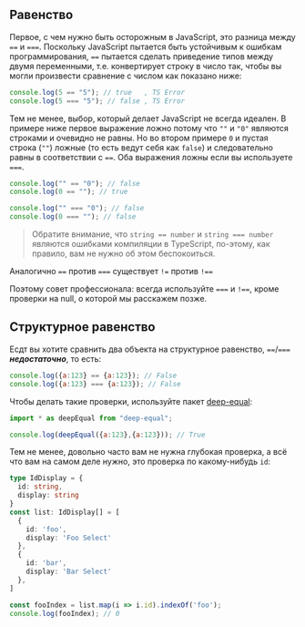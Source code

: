 ## Равенство

Первое, с чем нужно быть осторожным в JavaScript, это разница между `==` и `===`. Поскольку JavaScript пытается быть устойчивым к ошибкам программирования, `==` пытается сделать приведение типов между двумя переменными, т.е. конвертирует строку в число так, чтобы вы могли произвести сравнение с числом как показано ниже:

```js
console.log(5 == "5"); // true   , TS Error
console.log(5 === "5"); // false , TS Error
```

Тем не менее, выбор, который делает JavaScript не всегда идеален. В примере ниже первое выражение ложно потому что `""` и `"0"` являются строками и очевидно не равны. Но во втором примере `0` и пустая строка (`""`) ложные (то есть ведут себя как `false`) и следовательно равны в соответствии с `==`.  Оба выражения ложны если вы используете `===`.

```js
console.log("" == "0"); // false
console.log(0 == ""); // true

console.log("" === "0"); // false
console.log(0 === ""); // false
```

> Обратите внимание, что `string == number` и `string === number` являются ошибками компиляции в TypeScript, по-этому, как правило, вам не нужно об этом беспокоиться.

Аналогично `==` против `===` существует `!=` против `!==`

Поэтому совет профессионала: всегда используйте `===` и `!==`, кроме проверки на null, о которой мы расскажем позже.

## Структурное равенство
Есдт вы хотите сравнить два объекта на структурное равенство, `==`/`===` ***недостаточно***, то есть:

```js
console.log({a:123} == {a:123}); // False
console.log({a:123} === {a:123}); // False
```
Чтобы делать такие проверки, используйте пакет [deep-equal](https://www.npmjs.com/package/deep-equal):

```js
import * as deepEqual from "deep-equal";

console.log(deepEqual({a:123},{a:123})); // True
```

Тем не менее, довольно часто вам не нужна глубокая проверка, а всё что вам на самом деле нужно, это проверка по какому-нибудь `id`:

```ts
type IdDisplay = {
  id: string,
  display: string
}
const list: IdDisplay[] = [
  {
    id: 'foo',
    display: 'Foo Select'
  },
  {
    id: 'bar',
    display: 'Bar Select'
  },
]

const fooIndex = list.map(i => i.id).indexOf('foo');
console.log(fooIndex); // 0
```
